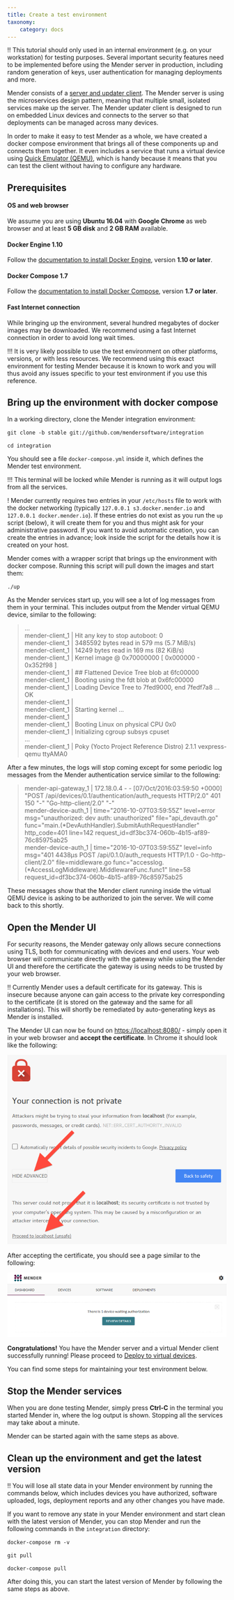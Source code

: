 ```yaml
---
title: Create a test environment
taxonomy:
    category: docs
---
```


!! This tutorial should only used in an internal environment (e.g. on your workstation) for testing purposes. Several important security features need to be implemented before using the Mender server in production, including random generation of keys, user authentication for managing deployments and more.

Mender consists of a [server and updater client](../../Architecture/overview).
The Mender server is using the microservices design pattern, meaning that
multiple small, isolated services make up the server. The Mender updater client
is designed to run on embedded Linux devices and connects to the server
so that deployments can be managed across many devices.

In order to make it easy to test Mender as a whole, we have created a
docker compose environment that brings all of these components up
and connects them together. It even includes a service that runs a
virtual device using [Quick Emulator (QEMU)](http://qemu.org?target=_blank),
which is handy because it means that you can test the client without
having to configure any hardware.


## Prerequisites

#### OS and web browser

We assume you are using **Ubuntu 16.04** with **Google Chrome** as web browser
and at least **5 GB disk** and **2 GB RAM** available.

#### Docker Engine 1.10

Follow the [documentation to install Docker Engine](https://docs.docker.com/engine/installation/linux/ubuntulinux/?target=_blank),
version **1.10 or later**.


#### Docker Compose 1.7

Follow the [documentation to install Docker Compose](https://docs.docker.com/compose/install/?target=_blank),
version **1.7 or later**.

#### Fast Internet connection

While bringing up the environment, several hundred megabytes of docker
images may be downloaded. We recommend using a fast Internet
connection in order to avoid long wait times.

!!! It is very likely possible to use the test environment on other platforms, versions, or with less resources. We recommend using this exact environment for testing Mender because it is known to work and you will thus avoid any issues specific to your test environment if you use this reference.


## Bring up the environment with docker compose

In a working directory, clone the Mender integration
environment:

```
git clone -b stable git://github.com/mendersoftware/integration
```

```
cd integration
```

You should see a file `docker-compose.yml` inside it, which defines the
Mender test environment.

!!! This terminal will be locked while Mender is running as it will output logs from all the services.

! Mender currently requires two entries in your `/etc/hosts` file to work with the docker networking (typically `127.0.0.1 s3.docker.mender.io` and `127.0.0.1 docker.mender.io`). If these entries do not exist as you run the `up` script (below), it will create them for you and thus might ask for your administrative password. If you want to avoid automatic creation, you can create the entries in advance; look inside the script for the details how it is created on your host.

Mender comes with a wrapper script that brings up the environment with
docker compose. Running this script will pull down the images and start them:


```
./up
```

As the Mender services start up, you will see a lot of log messages from them in your terminal.
This includes output from the Mender virtual QEMU device, similar to the following:

> ...  
> mender-client_1             | Hit any key to stop autoboot:  0   
> mender-client_1             | 3485592 bytes read in 579 ms (5.7 MiB/s)  
> mender-client_1             | 14249 bytes read in 169 ms (82 KiB/s)  
> mender-client_1             | Kernel image @ 0x70000000 [ 0x000000 - 0x352f98 ]  
> mender-client_1             | ## Flattened Device Tree blob at 6fc00000  
> mender-client_1             |    Booting using the fdt blob at 0x6fc00000  
> mender-client_1             |    Loading Device Tree to 7fed9000, end 7fedf7a8 ... OK  
> mender-client_1             |   
> mender-client_1             | Starting kernel ...  
> mender-client_1             |   
> mender-client_1             | Booting Linux on physical CPU 0x0  
> mender-client_1             | Initializing cgroup subsys cpuset  
> ...  
> mender-client_1             | Poky (Yocto Project Reference Distro) 2.1.1 vexpress-qemu ttyAMA0

After a few minutes, the logs will stop coming except for some periodic log messages
from the Mender authentication service similar to the following:

> mender-api-gateway_1        | 172.18.0.4 - - [07/Oct/2016:03:59:50 +0000] "POST /api/devices/0.1/authentication/auth_requests HTTP/2.0" 401 150 "-" "Go-http-client/2.0" "-"  
> mender-device-auth_1        | time="2016-10-07T03:59:55Z" level=error msg="unauthorized: dev auth: unauthorized" file="api_devauth.go" func="main.(*DevAuthHandler).SubmitAuthRequestHandler" http_code=401 line=142 request_id=df3bc374-060b-4b15-af89-76c85975ab25  
> mender-device-auth_1        | time="2016-10-07T03:59:55Z" level=info msg="401 4438μs POST /api/0.1.0/auth_requests HTTP/1.0 - Go-http-client/2.0" file=middleware.go func="accesslog.(*AccessLogMiddleware).MiddlewareFunc.func1" line=58 request_id=df3bc374-060b-4b15-af89-76c85975ab25

These messages show that the Mender client running inside the virtual QEMU device
is asking to be authorized to join the server. We will come back to this shortly.


## Open the Mender UI

For security reasons, the Mender gateway only allows secure connections using TLS,
both for communicating with devices and end users.
Your web browser will communicate directly with the gateway while using the
Mender UI and therefore the certificate the gateway is using needs to be trusted
by your web browser.

!! Currently Mender uses a default certificate for its gateway. This is insecure because anyone can gain access to the private key corresponding to the certificate (it is stored on the gateway and the same for all installations). This will shortly be remediated by auto-generating keys as Mender is installed.

The Mender UI can now be found on [https://localhost:8080/](https://localhost:8080/?target=_blank) -
simply open it in your web browser and **accept the certificate**. In Chrome it should look
like the following:

![Accept certificate - Chrome](cert_accept_chrome.png)

After accepting the certificate, you should see a page similar to the following:

![Mender UI - initial load](mender_ui_initial.png)

**Congratulations!** You have the Mender server and a virtual Mender client successfully running!
Please proceed to [Deploy to virtual devices](../Deploy-to-virtual-devices).

You can find some steps for maintaining your test environment below.


## Stop the Mender services

When you are done testing Mender, simply press **Ctrl-C** in the terminal
you started Mender in, where the log output is shown. Stopping all the
services may take about a minute.

Mender can be started again with the same steps as above.


## Clean up the environment and get the latest version

!! You will lose all state data in your Mender environment by running the commands below, which includes devices you have authorized, software uploaded, logs, deployment reports and any other changes you have made.

If you want to remove any state in your Mender environment and start clean
with the latest version of Mender, you can stop Mender and run the following
commands in the `integration` directory:

```
docker-compose rm -v
```

```
git pull
```

```
docker-compose pull
```

After doing this, you can start the latest version of Mender
by following the same steps as above.
